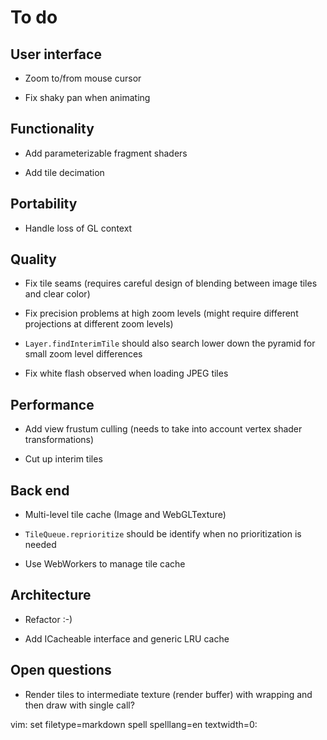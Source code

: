 To do
=====

User interface
--------------

* Zoom to/from mouse cursor

* Fix shaky pan when animating


Functionality
-------------

* Add parameterizable fragment shaders

* Add tile decimation


Portability
-----------

* Handle loss of GL context


Quality
-------

* Fix tile seams (requires careful design of blending between image tiles and clear color)

* Fix precision problems at high zoom levels (might require different projections at different zoom levels)

* `Layer.findInterimTile` should also search lower down the pyramid for small zoom level differences

* Fix white flash observed when loading JPEG tiles


Performance
-----------

* Add view frustum culling (needs to take into account vertex shader transformations)

* Cut up interim tiles


Back end
--------

* Multi-level tile cache (Image and WebGLTexture)

* `TileQueue.reprioritize` should be identify when no prioritization is needed

* Use WebWorkers to manage tile cache


Architecture
------------

* Refactor :-)

* Add ICacheable interface and generic LRU cache


Open questions
--------------

* Render tiles to intermediate texture (render buffer) with wrapping and then draw with single call?


vim: set filetype=markdown spell spelllang=en textwidth=0:
